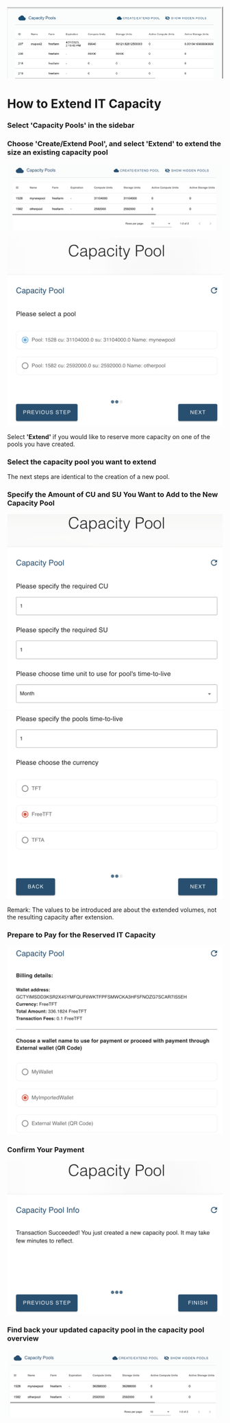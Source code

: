 ![extendpool](./img/capacity_extend.png)



# How to Extend IT Capacity

### Select 'Capacity Pools' in the sidebar

### Choose 'Create/Extend Pool', and select 'Extend' to extend the size an existing capacity pool

![](./img/3bot_capacity_extend_overview.png)

![](./img/3bot_capacity_extend_select_pool.png)

Select __'Extend'__ if you would like to reserve more capacity on one of the pools you have created.

### Select the capacity pool you want to extend

The next steps are identical to the creation of a new pool. 

### Specify the Amount of CU and SU You Want to Add to the New Capacity Pool

![](./img/3bot_capacity_extend_resource_1.png)
![](./img/3bot_capacity_extend_resource_2.png)

Remark: The values to be introduced are about the extended volumes, not the resulting capacity after extension. 

### Prepare to Pay for the Reserved IT Capacity

![](./img/3bot_capacity_extend_pay.png)

### Confirm Your Payment

![](./img/3bot_capacity_extend_success.png)

### Find back your updated capacity pool in the capacity pool overview

![](./img/3bot_capacity_extend_overview_updated.png)
